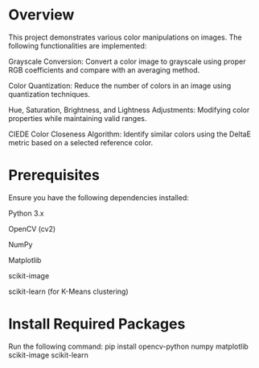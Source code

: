 # Overview

This project demonstrates various color manipulations on images. The following functionalities are implemented:

Grayscale Conversion: Convert a color image to grayscale using proper RGB coefficients and compare with an averaging method.

Color Quantization: Reduce the number of colors in an image using quantization techniques.

Hue, Saturation, Brightness, and Lightness Adjustments: Modifying color properties while maintaining valid ranges.

CIEDE Color Closeness Algorithm: Identify similar colors using the DeltaE metric based on a selected reference color.


# Prerequisites

Ensure you have the following dependencies installed:

Python 3.x

OpenCV (cv2)

NumPy

Matplotlib

scikit-image

scikit-learn (for K-Means clustering)

# Install Required Packages

Run the following command: pip install opencv-python numpy matplotlib scikit-image scikit-learn
